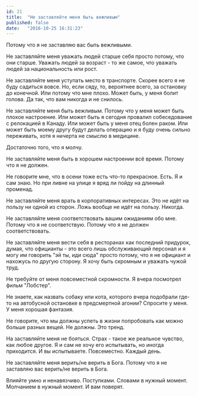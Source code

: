 ```yaml
---
id: 21
title:  "Не заставляйте меня быть вежливым"
published: false
date:   "2016-10-25 16:31:23"
---
```


Потому что я не заставляю вас быть вежливыми.

Не заставляйте меня уважать людей старше себя просто потому, что они старше.
Уважать людей за возраст - то же самое, что уважать людей за национальность или рост.

Не заставляйте меня уступать место в транспорте. Скорее всего я не буду садиться вовсе.
Но, если сяду, то, вероятнее всего, за остановку до конечной. Или потому что мне плохо.
Может быть, у меня болит голова. Да так, что вам никогда и не снилось.

Не заставляйте меня быть вежливым. Потому что у меня может быть плохое настроение. Или может быть 
я сегодня провалил собеседование с релокацией в Канаду. Или может быть у меня отец болен раком. Или может быть
моему другу будут делать операцию и я буду очень сильно переживать, хотя я ничерта не смыслю в медицине.

Достаточно того, что я молчу.

Не заставляйте меня быть в хорошем настроении всё время. Потому что я не должен.

Не говорите мне, что в осени тоже есть что-то прекрасное. Есть. Я и сам знаю.
Но при ливне на улице я вряд ли пойду на длинный променад.

Не заставляйте меня врать в корпоративных интересах. Это не идёт на пользу ни одной из сторон.
Ложь вообще не идёт на пользу. Никогда.

Не заставляйте меня соответствовать вашим ожиданиям обо мне. Потому что я не соответствую. Потому что я не должен соответствовать.

Не заставляйте меня вести себя в ресторанах как последний придурок, думая, что официанты - это всего лишь
обслуживающий персонал и я могу им говорить "эй ты, иди сюда" просто потому, что я не официант и нахожусь по другую сторону.
Я хочу быть скромным и уважать чужой труд.

Не требуйте от меня повсеместной скромности. Я вчера посмотрел фильм "Лобстер".

Не знаете, как назвать собаку или кота, которого вчера подобрали где-то на автобусной остановке в предсмертной агонии?
Спросите у меня. У меня хорошая фантазия.

Не говорите, что мы должны успеть в жизни попробовать как можно больше разных вещей. Не должны. Это тренд.

На заставляйте меня не бояться. Страх - такое же реальное чувство, как любое другое. Я и сам не хочу его испытывать,
но иногда приходится. И вы испытываете. Повсеместно. Каждый день.

Не заставляйте меня верить/не верить в Бога. Потому что я не заставляю вас верить/не верить в Бога.

Влияйте умно и ненавязчиво. Поступками. Словами в нужный момент. Молчанием в нужный момент. И вам поверят.
